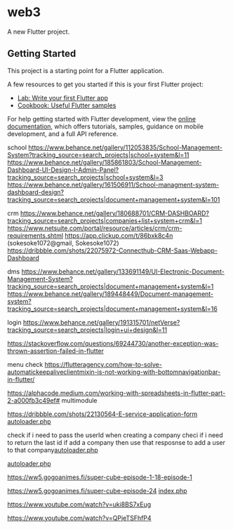# web3

A new Flutter project.

## Getting Started

This project is a starting point for a Flutter application.

A few resources to get you started if this is your first Flutter project:

- [Lab: Write your first Flutter app](https://docs.flutter.dev/get-started/codelab)
- [Cookbook: Useful Flutter samples](https://docs.flutter.dev/cookbook)

For help getting started with Flutter development, view the
[online documentation](https://docs.flutter.dev/), which offers tutorials,
samples, guidance on mobile development, and a full API reference.


school
https://www.behance.net/gallery/112053835/School-Management-System?tracking_source=search_projects|school+system&l=11
https://www.behance.net/gallery/185861803/School-Management-Dashboard-UI-Design-I-Admin-Panel?tracking_source=search_projects|school+system&l=3
https://www.behance.net/gallery/161506911/School-managment-system-dashboard-design?tracking_source=search_projects|document+management+system&l=101

crm
https://www.behance.net/gallery/180688701/CRM-DASHBOARD?tracking_source=search_projects|companies+list+system+crm&l=1
https://www.netsuite.com/portal/resource/articles/crm/crm-requirements.shtml
https://app.clickup.com/t/86bxk8c4n (sokesoke1072@gmail, Sokesoke1072)
https://dribbble.com/shots/22075972-Connecthub-CRM-Saas-Webapp-Dashboard

dms
https://www.behance.net/gallery/133691149/UI-Electronic-Document-Management-System?tracking_source=search_projects|document+management+system&l=1
https://www.behance.net/gallery/189448449/Document-management-system?tracking_source=search_projects|document+management+system&l=16




login
https://www.behance.net/gallery/191315701/netVerse?tracking_source=search_projects|login+ui+design&l=11


https://stackoverflow.com/questions/69244730/another-exception-was-thrown-assertion-failed-in-flutter

menu check
https://flutteragency.com/how-to-solve-automatickeepaliveclientmixin-is-not-working-with-bottomnavigationbar-in-flutter/


https://alphacode.medium.com/working-with-spreadsheets-in-flutter-part-2-a000fb3c49ef# multimodule

https://dribbble.com/shots/22130564-E-service-application-form
[autoloader.php](..%2F..%2FDesktop%2Fdamn%2Fsysschl%2Foop_php%2Foop3%2Fincludes%2Fautoloader.php)

check if i need to pass the userId when creating a company
checi if i need to return the last id if add a company then use that resposnse to add a user to that company[autoloader.php](..%2F..%2FDesktop%2Fdamn%2Fsysschl%2Foop_php%2Foop3%2Fincludes%2Fautoloader.php)


[autoloader.php](..%2F..%2FDesktop%2Fdamn%2Fsysschl%2Foop_php%2Foop3%2Fincludes%2Fautoloader.php)

https://ww5.gogoanimes.fi/super-cube-episode-1-18-episode-1

https://ww5.gogoanimes.fi/super-cube-episode-24
[index.php](..%2F..%2FDesktop%2Fdamn%2Fsysschl%2Foop_php%2FORM2%2Findex.php)

https://www.youtube.com/watch?v=uki8BS7xEug

https://www.youtube.com/watch?v=QPjeTSFhfP4